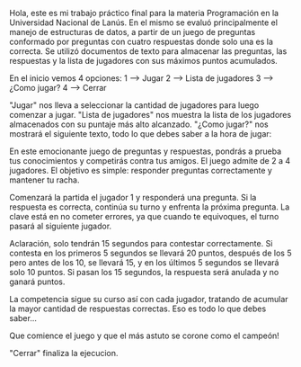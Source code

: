 Hola, este es mi trabajo práctico final para la materia Programación en la Universidad Nacional de Lanús.
En el mismo se evaluó principalmente el manejo de estructuras de datos, a partir de un juego de preguntas conformado por preguntas con cuatro respuestas donde solo una es la correcta.
Se utilizó documentos de texto para almacenar las preguntas, las respuestas y la lista de jugadores con sus máximos puntos acumulados.

En el inicio vemos 4 opciones:
1 --> Jugar
2 --> Lista de jugadores
3 --> ¿Como jugar?
4 --> Cerrar

"Jugar" nos lleva a seleccionar la cantidad de jugadores para luego comenzar a jugar.
"Lista de jugadores" nos muestra la lista de los jugadores almacenados con su puntaje más alto alcanzado.
"¿Como jugar?" nos mostrará el siguiente texto, todo lo que debes saber a la hora de jugar:

En este emocionante juego de preguntas y respuestas, pondrás a prueba tus
conocimientos y competirás contra tus amigos. El juego admite de 2 a 4 jugadores.
El objetivo es simple: responder preguntas correctamente y mantener tu racha.

Comenzará la partida el jugador 1 y responderá una pregunta. Si la respuesta
es correcta, continúa su turno y enfrenta la próxima pregunta. La clave está en
no cometer errores, ya que cuando te equivoques, el turno pasará al siguiente
jugador.

Aclaración, solo tendrán 15 segundos para contestar correctamente. Si contesta
en los primeros 5 segundos se llevará 20 puntos, después de los 5 pero antes de
los 10, se llevará 15, y en los últimos 5 segundos se llevará solo 10 puntos.
Si pasan los 15 segundos, la respuesta será anulada y no ganará puntos.

La competencia sigue su curso así con cada jugador, tratando de acumular la
mayor cantidad de respuestas correctas. Eso es todo lo que debes saber...

Que comience el juego y que el más astuto se corone como el campeón!

"Cerrar" finaliza la ejecucion.
